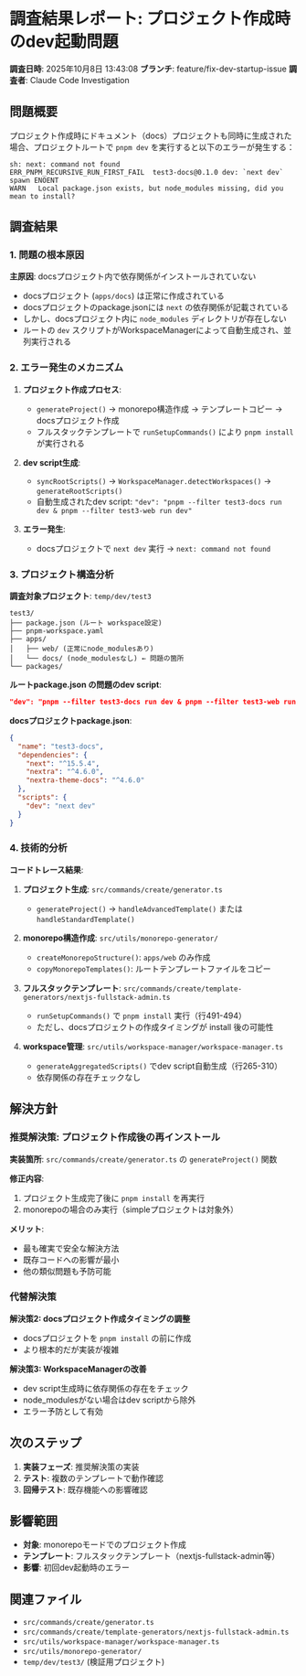 # 調査結果レポート: プロジェクト作成時のdev起動問題

**調査日時**: 2025年10月8日 13:43:08
**ブランチ**: feature/fix-dev-startup-issue
**調査者**: Claude Code Investigation

## 問題概要

プロジェクト作成時にドキュメント（docs）プロジェクトも同時に生成された場合、プロジェクトルートで `pnpm dev` を実行すると以下のエラーが発生する：

```
sh: next: command not found
ERR_PNPM_RECURSIVE_RUN_FIRST_FAIL  test3-docs@0.1.0 dev: `next dev`
spawn ENOENT
WARN   Local package.json exists, but node_modules missing, did you mean to install?
```

## 調査結果

### 1. 問題の根本原因

**主原因**: docsプロジェクト内で依存関係がインストールされていない

- docsプロジェクト (`apps/docs`) は正常に作成されている
- docsプロジェクトのpackage.jsonには `next` の依存関係が記載されている
- しかし、docsプロジェクト内に `node_modules` ディレクトリが存在しない
- ルートの `dev` スクリプトがWorkspaceManagerによって自動生成され、並列実行される

### 2. エラー発生のメカニズム

1. **プロジェクト作成プロセス**:
   - `generateProject()` → monorepo構造作成 → テンプレートコピー → docsプロジェクト作成
   - フルスタックテンプレートで `runSetupCommands()` により `pnpm install` が実行される

2. **dev script生成**:
   - `syncRootScripts()` → `WorkspaceManager.detectWorkspaces()` → `generateRootScripts()`
   - 自動生成されたdev script: `"dev": "pnpm --filter test3-docs run dev & pnpm --filter test3-web run dev"`

3. **エラー発生**:
   - docsプロジェクトで `next dev` 実行 → `next: command not found`

### 3. プロジェクト構造分析

**調査対象プロジェクト**: `temp/dev/test3`

```
test3/
├── package.json (ルート workspace設定)
├── pnpm-workspace.yaml
├── apps/
│   ├── web/ (正常にnode_modulesあり)
│   └── docs/ (node_modulesなし) ← 問題の箇所
└── packages/
```

**ルートpackage.json の問題のdev script**:
```json
"dev": "pnpm --filter test3-docs run dev & pnpm --filter test3-web run dev"
```

**docsプロジェクトpackage.json**:
```json
{
  "name": "test3-docs",
  "dependencies": {
    "next": "^15.5.4",
    "nextra": "^4.6.0",
    "nextra-theme-docs": "^4.6.0"
  },
  "scripts": {
    "dev": "next dev"
  }
}
```

### 4. 技術的分析

**コードトレース結果**:

1. **プロジェクト生成**: `src/commands/create/generator.ts`
   - `generateProject()` → `handleAdvancedTemplate()` または `handleStandardTemplate()`

2. **monorepo構造作成**: `src/utils/monorepo-generator/`
   - `createMonorepoStructure()`: `apps/web` のみ作成
   - `copyMonorepoTemplates()`: ルートテンプレートファイルをコピー

3. **フルスタックテンプレート**: `src/commands/create/template-generators/nextjs-fullstack-admin.ts`
   - `runSetupCommands()` で `pnpm install` 実行（行491-494）
   - ただし、docsプロジェクトの作成タイミングが install 後の可能性

4. **workspace管理**: `src/utils/workspace-manager/workspace-manager.ts`
   - `generateAggregatedScripts()` でdev script自動生成（行265-310）
   - 依存関係の存在チェックなし

## 解決方針

### 推奨解決策: プロジェクト作成後の再インストール

**実装箇所**: `src/commands/create/generator.ts` の `generateProject()` 関数

**修正内容**:
1. プロジェクト生成完了後に `pnpm install` を再実行
2. monorepoの場合のみ実行（simpleプロジェクトは対象外）

**メリット**:
- 最も確実で安全な解決方法
- 既存コードへの影響が最小
- 他の類似問題も予防可能

### 代替解決策

**解決策2: docsプロジェクト作成タイミングの調整**
- docsプロジェクトを `pnpm install` の前に作成
- より根本的だが実装が複雑

**解決策3: WorkspaceManagerの改善**
- dev script生成時に依存関係の存在をチェック
- node_modulesがない場合はdev scriptから除外
- エラー予防として有効

## 次のステップ

1. **実装フェーズ**: 推奨解決策の実装
2. **テスト**: 複数のテンプレートで動作確認
3. **回帰テスト**: 既存機能への影響確認

## 影響範囲

- **対象**: monorepoモードでのプロジェクト作成
- **テンプレート**: フルスタックテンプレート（nextjs-fullstack-admin等）
- **影響**: 初回dev起動時のエラー

## 関連ファイル

- `src/commands/create/generator.ts`
- `src/commands/create/template-generators/nextjs-fullstack-admin.ts`
- `src/utils/workspace-manager/workspace-manager.ts`
- `src/utils/monorepo-generator/`
- `temp/dev/test3/` (検証用プロジェクト)